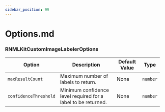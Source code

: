 ```yaml
---
sidebar_position: 99
---
```


# Options.md

### RNMLKitCustomImageLabelerOptions

| Option                | Description                                                   | Default Value | Type     |
| --------------------- | ------------------------------------------------------------- | ------------- | -------- |
| `maxResultCount`      | Maximum number of labels to return.                           | None          | `number` |
| `confidenceThreshold` | Minimum confidence level required for a label to be returned. | None          | `number` |
